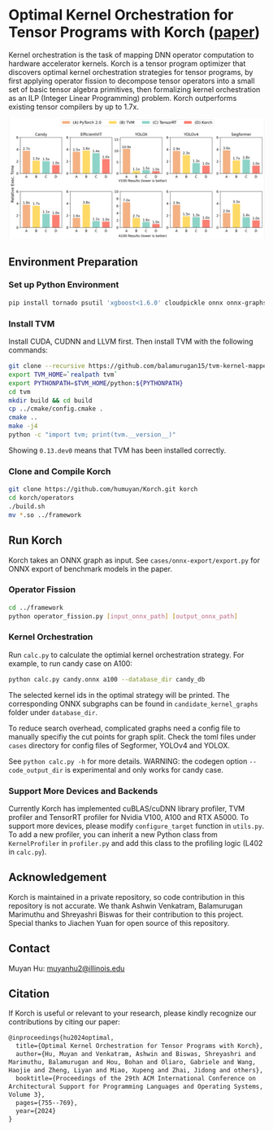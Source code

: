 # Optimal Kernel Orchestration for Tensor Programs with Korch ([paper](https://arxiv.org/abs/2406.09465))

Kernel orchestration is the task of mapping DNN operator computation to hardware accelerator kernels. Korch is a tensor program optimizer that discovers optimal kernel orchestration strategies for tensor programs, by first applying operator fission to decompose tensor operators into a small set of basic tensor algebra primitives, then formalizing kernel orchestration as an ILP (Integer Linear Programming) problem. Korch outperforms existing tensor compilers by up to 1.7x.

![](e2e.png)

## Environment Preparation

### Set up Python Environment

```bash
pip install tornado psutil 'xgboost<1.6.0' cloudpickle onnx onnx-graphsurgeon==0.3.27 transformers netron sortedcontainers pulp==2.7.0
```

### Install TVM

Install CUDA, CUDNN and LLVM first. Then install TVM with the following commands:

```bash
git clone --recursive https://github.com/balamurugan15/tvm-kernel-mapper.git tvm
export TVM_HOME=`realpath tvm`
export PYTHONPATH=$TVM_HOME/python:${PYTHONPATH}
cd tvm
mkdir build && cd build
cp ../cmake/config.cmake .
cmake ..
make -j4
python -c "import tvm; print(tvm.__version__)"
```

Showing `0.13.dev0` means that TVM has been installed correctly.

### Clone and Compile Korch

```bash
git clone https://github.com/humuyan/Korch.git korch
cd korch/operators
./build.sh
mv *.so ../framework
```

## Run Korch

Korch takes an ONNX graph as input. See `cases/onnx-export/export.py` for ONNX export of benchmark models in the paper. 

### Operator Fission

```bash
cd ../framework
python operator_fission.py [input_onnx_path] [output_onnx_path]
```

### Kernel Orchestration

Run `calc.py` to calculate the optimial kernel orchestration strategy. For example, to run candy case on A100:

```bash
python calc.py candy.onnx a100 --database_dir candy_db
```

The selected kernel ids in the optimal strategy will be printed. The corresponding ONNX subgraphs can be found in `candidate_kernel_graphs` folder under `database_dir`.

To reduce search overhead, complicated graphs need a config file to manually specifiy the cut points for graph split. Check the toml files under `cases` directory for config files of Segformer, YOLOv4 and YOLOX.

See `python calc.py -h` for more details. WARNING: the codegen option `--code_output_dir` is experimental and only works for candy case.

### Support More Devices and Backends

Currently Korch has implemented cuBLAS/cuDNN library profiler, TVM profiler and TensorRT profiler for Nvidia V100, A100 and RTX A5000. To support more devices, please modify `configure_target` function in `utils.py`. To add a new profiler, you can inherit a new Python class from `KernelProfiler` in `profiler.py` and add this class to the profiling logic (L402 in `calc.py`).

## Acknowledgement

Korch is maintained in a private repository, so code contribution in this repository is not accurate. We thank Ashwin Venkatram, Balamurugan Marimuthu and Shreyashri Biswas for their contribution to this project. Special thanks to Jiachen Yuan for open source of this repository.

## Contact

Muyan Hu: <muyanhu2@illinois.edu>

## Citation

If Korch is useful or relevant to your research, please kindly recognize our contributions by citing our paper:

```
@inproceedings{hu2024optimal,
  title={Optimal Kernel Orchestration for Tensor Programs with Korch},
  author={Hu, Muyan and Venkatram, Ashwin and Biswas, Shreyashri and Marimuthu, Balamurugan and Hou, Bohan and Oliaro, Gabriele and Wang, Haojie and Zheng, Liyan and Miao, Xupeng and Zhai, Jidong and others},
  booktitle={Proceedings of the 29th ACM International Conference on Architectural Support for Programming Languages and Operating Systems, Volume 3},
  pages={755--769},
  year={2024}
}
```